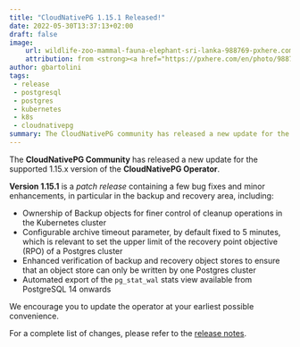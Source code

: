 ```yaml
---
title: "CloudNativePG 1.15.1 Released!"
date: 2022-05-30T13:37:13+02:00
draft: false
image:
    url: wildlife-zoo-mammal-fauna-elephant-sri-lanka-988769-pxhere.com.jpg
    attribution: from <strong><a href="https://pxhere.com/en/photo/988769?utm_content=clipUser&utm_medium=referral&utm_source=pxhere">PxHere</a></strong>
author: gbartolini
tags:
 - release
 - postgresql
 - postgres
 - kubernetes
 - k8s
 - cloudnativepg
summary: The CloudNativePG community has released a new update for the supported 1.15.x version of the CloudNativePG operator.
---
```

The **CloudNativePG Community** has released a new update for the supported 1.15.x
version of the **CloudNativePG Operator**.

**Version 1.15.1** is a *patch release* containing a few bug fixes and minor
enhancements, in particular in the backup and recovery area, including:

- Ownership of Backup objects for finer control of cleanup operations in the
  Kubernetes cluster
- Configurable archive timeout parameter, by default fixed to 5 minutes, which
  is relevant to set the upper limit of the recovery point objective (RPO) of a
  Postgres cluster
- Enhanced verification of backup and recovery object stores to ensure that an
  object store can only be written by one Postgres cluster
- Automated export of the `pg_stat_wal` stats view available from PostgreSQL 14
  onwards


We encourage you to update the operator at your earliest possible convenience.

For a complete list of changes, please refer to the
[release notes](https://cloudnative-pg.io/documentation/1.15.1/release_notes/).
